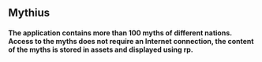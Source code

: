 <h2>Mythius</h2>
<h4>The application contains more than 100 myths of different nations. Access to the myths does not require an Internet connection, the content of the myths is stored in assets and displayed using rp.</h4>

